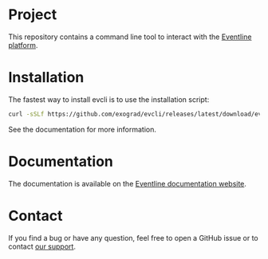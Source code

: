 # Project
This repository contains a command line tool to interact with the [Eventline
platform](https://eventline.net).

# Installation
The fastest way to install evcli is to use the installation script:

```sh
curl -sSLf https://github.com/exograd/evcli/releases/latest/download/evcli-install | sh -
```

See the documentation for more information.

# Documentation
The documentation is available on the [Eventline documentation
website](https://doc.eventline.net/tools/evcli).

# Contact
If you find a bug or have any question, feel free to open a GitHub issue or to
contact [our support](mailto:support@eventline.net).
